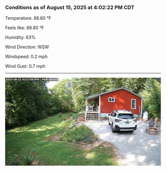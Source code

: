 ### Conditions as of August 15, 2025 at 4:02:22 PM CDT 

Temperature: 88.80 &deg;F

Feels like: 88.80 &deg;F

Humidity: 63%

Wind Direction: WSW

Windspeed: 0.2 mph

Wind Gust: 0.7 mph

---

<img src="./images/latest.jpeg"/>


